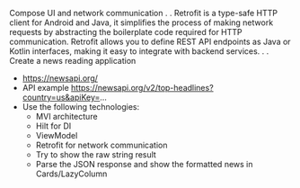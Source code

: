 Compose UI and network communication
.
.
Retrofit is a type-safe HTTP client for Android and Java, it simplifies the process of making network requests 
by abstracting the boilerplate code required for HTTP communication. 
Retrofit allows you to define REST API endpoints as Java or Kotlin interfaces, making it easy to integrate with backend services.
.
.
Create a news reading application

- https://newsapi.org/
- API example
      https://newsapi.org/v2/top-headlines?country=us&apiKey=...
- Use the following technologies:
    - MVI architecture
    - Hilt for DI
    - ViewModel
    - Retrofit for network communication
    - Try to show the raw string result
    - Parse the JSON response and show the formatted news in Cards/LazyColumn
